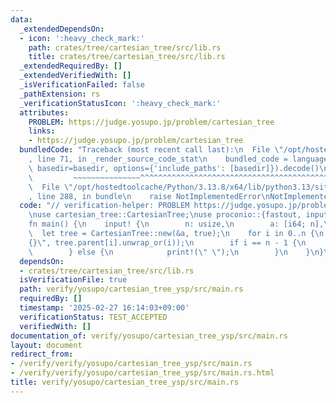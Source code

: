 ```yaml
---
data:
  _extendedDependsOn:
  - icon: ':heavy_check_mark:'
    path: crates/tree/cartesian_tree/src/lib.rs
    title: crates/tree/cartesian_tree/src/lib.rs
  _extendedRequiredBy: []
  _extendedVerifiedWith: []
  _isVerificationFailed: false
  _pathExtension: rs
  _verificationStatusIcon: ':heavy_check_mark:'
  attributes:
    PROBLEM: https://judge.yosupo.jp/problem/cartesian_tree
    links:
    - https://judge.yosupo.jp/problem/cartesian_tree
  bundledCode: "Traceback (most recent call last):\n  File \"/opt/hostedtoolcache/Python/3.13.8/x64/lib/python3.13/site-packages/onlinejudge_verify/documentation/build.py\"\
    , line 71, in _render_source_code_stat\n    bundled_code = language.bundle(stat.path,\
    \ basedir=basedir, options={'include_paths': [basedir]}).decode()\n          \
    \         ~~~~~~~~~~~~~~~^^^^^^^^^^^^^^^^^^^^^^^^^^^^^^^^^^^^^^^^^^^^^^^^^^^^^^^^^^^^^^^^^^\n\
    \  File \"/opt/hostedtoolcache/Python/3.13.8/x64/lib/python3.13/site-packages/onlinejudge_verify/languages/rust.py\"\
    , line 288, in bundle\n    raise NotImplementedError\nNotImplementedError\n"
  code: "// verification-helper: PROBLEM https://judge.yosupo.jp/problem/cartesian_tree\n\
    \nuse cartesian_tree::CartesianTree;\nuse proconio::{fastout, input};\n\n#[fastout]\n\
    fn main() {\n    input! {\n        n: usize,\n        a: [i64; n],\n    }\n  \
    \  let tree = CartesianTree::new(&a, true);\n    for i in 0..n {\n        print!(\"\
    {}\", tree.parent[i].unwrap_or(i));\n        if i == n - 1 {\n            println!();\n\
    \        } else {\n            print!(\" \");\n        }\n    }\n}\n"
  dependsOn:
  - crates/tree/cartesian_tree/src/lib.rs
  isVerificationFile: true
  path: verify/yosupo/cartesian_tree_ysp/src/main.rs
  requiredBy: []
  timestamp: '2025-02-27 16:14:03+09:00'
  verificationStatus: TEST_ACCEPTED
  verifiedWith: []
documentation_of: verify/yosupo/cartesian_tree_ysp/src/main.rs
layout: document
redirect_from:
- /verify/verify/yosupo/cartesian_tree_ysp/src/main.rs
- /verify/verify/yosupo/cartesian_tree_ysp/src/main.rs.html
title: verify/yosupo/cartesian_tree_ysp/src/main.rs
---
```

